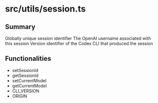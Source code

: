 # src/utils/session.ts

## Summary
Globally unique session identifier The OpenAI username associated with this session Version identifier of the Codex CLI that produced the session

## Functionalities
- setSessionId
- getSessionId
- setCurrentModel
- getCurrentModel
- CLI_VERSION
- ORIGIN